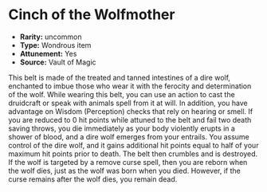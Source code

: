
# Cinch of the Wolfmother

* **Rarity:** uncommon
* **Type:** Wondrous item
* **Attunement:** Yes
* **Source:** Vault of Magic


This belt is made of the treated and tanned intestines of a dire wolf, enchanted to imbue those who wear it with the ferocity and determination of the wolf. While wearing this belt, you can use an action to cast the druidcraft or speak with animals spell from it at will. In addition, you have advantage on Wisdom (Perception) checks that rely on hearing or smell. If you are reduced to 0 hit points while attuned to the belt and fail two death saving throws, you die immediately as your body violently erupts in a shower of blood, and a dire wolf emerges from your entrails. You assume control of the dire wolf, and it gains additional hit points equal to half of your maximum hit points prior to death. The belt then crumbles and is destroyed. If the wolf is targeted by a remove curse spell, then you are reborn when the wolf dies, just as the wolf was born when you died. However, if the curse remains after the wolf dies, you remain dead.
